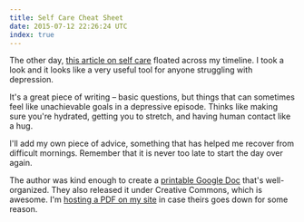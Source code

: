 ```yaml
---
title: Self Care Cheat Sheet
date: 2015-07-12 22:26:24 UTC
index: true
---
```


The other day, [this article on self care](http://eponis.tumblr.com/post/113798088670/everything-is-awful-and-im-not-okay-questions-to) floated across my timeline. I took a look and it looks like a very useful tool for anyone struggling with depression. 

<!-- more -->

It's a great piece of writing – basic questions, but things that can sometimes feel like unachievable goals in a depressive episode. Thinks like making sure you're hydrated, getting you to stretch, and having human contact like a hug. 

I'll add my own piece of advice, something that has helped me recover from difficult mornings. Remember that it is never too late to start the day over again. 

The author was kind enough to create a [printable Google Doc](https://drive.google.com/file/d/0B6A2F5ky9SELU0Zfd05YMEpyNUk/view) that's well-organized. They also released it under Creative Commons, which is awesome. I'm [hosting a PDF on my site](http://static.ashfurrow.com/selfcare_printable.pdf) in case theirs goes down for some reason. 
